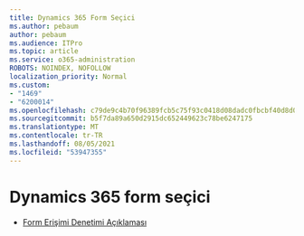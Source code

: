 ```yaml
---
title: Dynamics 365 Form Seçici
ms.author: pebaum
author: pebaum
ms.audience: ITPro
ms.topic: article
ms.service: o365-administration
ROBOTS: NOINDEX, NOFOLLOW
localization_priority: Normal
ms.custom:
- "1469"
- "6200014"
ms.openlocfilehash: c79de9c4b70f96389fcb5c75f93c0418d08dadc0fbcbf40d8d0dc13143853087
ms.sourcegitcommit: b5f7da89a650d2915dc652449623c78be6247175
ms.translationtype: MT
ms.contentlocale: tr-TR
ms.lasthandoff: 08/05/2021
ms.locfileid: "53947355"
---
```

# <a name="dynamics-365-form-selector"></a>Dynamics 365 form seçici

* [Form Erişimi Denetimi Açıklaması](https://docs.microsoft.com/dynamics365/customer-engagement/customize/control-access-forms)
